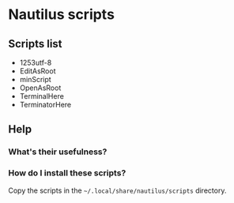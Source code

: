 ﻿# Nautilus scripts

## Scripts list
* 1253utf-8
* EditAsRoot
* minScript
* OpenAsRoot
* TerminalHere
* TerminatorHere

## Help

### What's their usefulness?

### How do I install these scripts?
Copy the scripts in the <code>~/.local/share/nautilus/scripts</code> directory.
